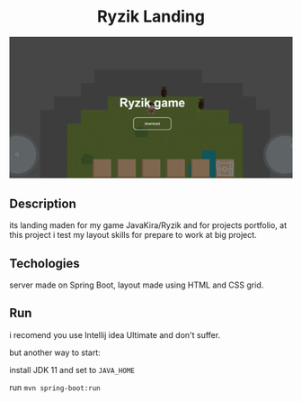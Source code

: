 <h1 align="center">Ryzik Landing</h1>

![alt text](https://github.com/JavaKira/RyzikLanding/blob/master/screenshots/screenshot1.png)

## Description
its landing maden for my game JavaKira/Ryzik and for projects portfolio, at this project i test my layout skills for prepare to work at big project.

## Techologies
server made on Spring Boot, layout made using HTML and CSS grid.

## Run
i recomend you use Intellij idea Ultimate and don't suffer.

but another way to start:

install JDK 11 and set to `JAVA_HOME`

run `mvn spring-boot:run`
